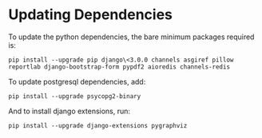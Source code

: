 # Updating Dependencies

To update the python dependencies, the bare minimum packages required is:

    pip install --upgrade pip django\<3.0.0 channels asgiref pillow reportlab django-bootstrap-form pypdf2 aioredis channels-redis

To update postgresql dependencies, add:

    pip install --upgrade psycopg2-binary

And to install django extensions, run:

    pip install --upgrade django-extensions pygraphviz

